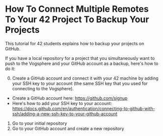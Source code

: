 # How To Connect Multiple Remotes To Your 42 Project To Backup Your Projects

This tutorial for 42 students explains how to backup your projects on GitHub. 

If you have a local repository for a project that you simultaneously want to push to the Vogsphere and your GitHub account as a backup, here's how to do it:

0. Create a GitHub account and connect it with your 42 machine by adding your SSH key to your account (the same SSH key that you used for connecting to the Vogsphere). 
- Create a GitHub account here: https://github.com/signup
- Here's how to add your SSH key to your account: https://docs.github.com/en/authentication/connecting-to-github-with-ssh/adding-a-new-ssh-key-to-your-github-account


1. Go to your initial repository
2. Go to your GitHub account and create a new repository
